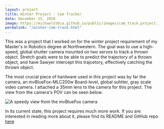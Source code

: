 ```yaml
---
layout: project
title: Winter Project - Cam Tracker
date: December 15, 2018
image: https://michaeltobia.github.io/public/images/cam_track_project.jpg
permalink: "/winter-cam-track.html"
---
```


This was a project that I worked on for the winter project requirement of my
Master's in Robotics degree at Northwestern. The goal was to use a high-speed,
global shutter camera mounted on two servos to track a thrown object. Stretch
goals were to be able to predict the trajectory of a thrown object, and have Sawyer
intercept this trajcetory, effectively catching the thrown object.

The most crucial piece of hardware used in this project was by far the camera,
an mvBlueFox-MLC200w Board-level, global suhtter, gray scale video camera. I attached
a 35mm lens to the camera for this project. The view from the camera's POV can be seen
below.

![A speedy view from the mvBlueFox camera](https://michaeltobia.github.io/public/images/4-8-16ft_focusTest_35mmFL_3mmSpacer.jpg)

In its current state, this project requires much more work. If you are interested in reading more
about it, please find its README and GitHub repo [here](https://github.com/michaeltobia/pan_tilt_tracker)
